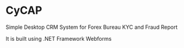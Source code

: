 # CyCAP
Simple Desktop CRM System for Forex Bureau KYC and Fraud Report

It is built using .NET Framework Webforms
